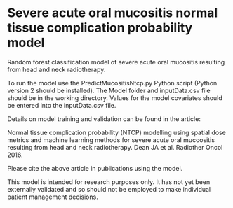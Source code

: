 # Severe acute oral mucositis normal tissue complication probability model

Random forest classification model of severe acute oral mucositis resulting from head and neck radiotherapy.

To run the model use the PredictMucositisNtcp.py Python script (Python version 2 should be installed). The Model folder and inputData.csv file should be in the working directory. Values for the model covariates should be entered into the inputData.csv file.

Details on model training and validation can be found in the article:

Normal tissue complication probability (NTCP) modelling using spatial dose metrics and machine learning methods for severe acute oral mucoositis resulting from head and neck radiotherapy. Dean  JA et al. Radiother Oncol 2016.

Please cite the above article in publications using the model.

This model is intended for research purposes only. It has not yet been externally validated and so should not be employed to make individual patient management decisions.
